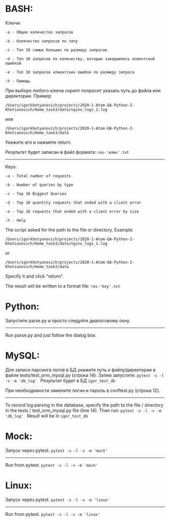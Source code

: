 # BASH:

Ключи:

`-a - Общее количество запросов`

`-b - Количество запросов по типу`

`-c - Топ 10 самых больших по размеру запросов`

`-d - Топ 10 запросов по количеству, которые завершились клиентской ошибкой`

`-e - Топ 10 запросов клиентских ошибок по размеру запроса`

`-h - Помощь`

При выборе любого ключа скрипт попросит указать путь до файла или директории.
Пример:

`/Users/igorkhotyanovich/projects/2020-1-Atom-QA-Python-I-Khotianovich/Home_task3/data/nginx_logs_1.log`

или

`/Users/igorkhotyanovich/projects/2020-1-Atom-QA-Python-I-Khotianovich/Home_task3/data`


Укажите его и нажмите return.


Результат будет записан в файл формата: `res-'ключ'.txt`

_____

Keys:


`-a - Total number of requests`

`-b - Number of queries by type`

`-c - Top 10 Biggest Queries`

`-d - Top 10 quantity requests that ended with a client error`

`-e - Top 10 requests that ended with a client error by size`

`-h - Help`



The script asked for the path to the file or directory.
Example:

`/Users/igorkhotyanovich/projects/2020-1-Atom-QA-Python-I-Khotianovich/Home_task3/data/nginx_logs_1.log`

or

`/Users/igorkhotyanovich/projects/2020-1-Atom-QA-Python-I-Khotianovich/Home_task3/data`


Specify it and click "return".


The result will be written to a format file: `res-'key'.txt`

# Python:

Запустите parse.py и просто следуйте диалоговому окну.

_____

Run parse.py and just follow the dialog box.


# MySQL:

Для записи парсинга логов в БД укажите путь к файлу/директории в файле tests/test_orm_mysql.py (строка 14).
Затем запустите:
 `pytest -s -l -v -m 'db_log' ` 
 Результат будет в БД `igor_test_db`
 
При необходимости замените логин и пароль в conftest.py (строка 12).
 _____
 
To record log parsing in the database, specify the path to the file / directory in the tests / test_orm_mysql.py file (line 14).
Then run:
 `pytest -s -l -v -m 'db_log' ` 
 Result will be in `igor_test_db`
 
# Mock:

Запуск через pytest. 
 `pytest -s -l -v -m 'mock' ` 

___
Run from pytest.  `pytest -s -l -v -m 'mock' ` 

# Linux:
Запуск через pytest. 
 `pytest -s -l -v -m 'linux' ` 

___
Run from pytest.  `pytest -s -l -v -m 'linux' ` 








